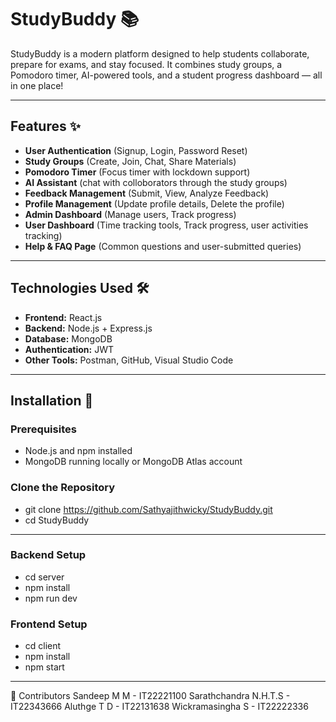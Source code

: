 # StudyBuddy 📚

StudyBuddy is a modern platform designed to help students collaborate, prepare for exams, and stay focused. It combines study groups, a Pomodoro timer, AI-powered tools, and a student progress dashboard 
— all in one place!

---

## Features ✨

- **User Authentication** (Signup, Login, Password Reset)
- **Study Groups** (Create, Join, Chat, Share Materials)
- **Pomodoro Timer** (Focus timer with lockdown support)
- **AI Assistant** (chat with colloborators through the study groups)
- **Feedback Management** (Submit, View, Analyze Feedback)
- **Profile Management** (Update profile details, Delete the profile)
- **Admin Dashboard** (Manage users, Track progress)
- **User Dashboard** (Time tracking tools, Track progress, user activities tracking)
- **Help & FAQ Page** (Common questions and user-submitted queries)

---

## Technologies Used 🛠️

- **Frontend:** React.js
- **Backend:** Node.js + Express.js
- **Database:** MongoDB
- **Authentication:** JWT
- **Other Tools:** Postman, GitHub, Visual Studio Code

---

## Installation 🚀

### Prerequisites
- Node.js and npm installed
- MongoDB running locally or MongoDB Atlas account

### Clone the Repository
- git clone https://github.com/Sathyajithwicky/StudyBuddy.git
- cd StudyBuddy

---

### Backend Setup
- cd server
- npm install
- npm run dev

### Frontend Setup
- cd client
- npm install
- npm start

---

🤝 Contributors
Sandeep M M - IT22221100
Sarathchandra N.H.T.S - IT22343666
Aluthge T D - IT22131638
Wickramasingha S - IT22222336



